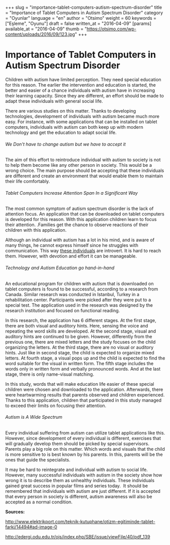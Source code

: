 +++
slug = "importance-tablet-computers-autism-spectrum-disorder"
title = "Importance of Tablet Computers in Autism Spectrum Disorder"
category = "Oyunlar"
language = "en"
author = "Otsimo"
weight = 60
keywords = ["Eşleme", "Oyunu"]
draft = false
written_at = "2016-04-09"
[params]
available_at = "2016-04-09"
thumb = "https://otsimo.com/wp-content/uploads/2016/09/123.jpg"
+++

# Importance of Tablet Computers in Autism Spectrum Disorder

Children with autism have limited perception. They need special education for this reason. The earlier the intervention and education is started, the better and easier of a chance individuals with autism have in increasing their learning capacity. Since they are different, an effort should be made to adapt these individuals with general social life.

There are various studies on this matter. Thanks to developing technologies, development of individuals with autism became much more easy. For instance, with some applications that can be installed on tablet computers, individuals with autism can both keep up with modern technology and get the education to adapt social life.

######  We Don't have to change autism but we have to accept it

The aim of this effort to reintroduce individual with autism to society is not to help them become like any other person in society. This would be a wrong choice. The main purpose should be accepting that these individuals are different and create an environment that would enable them to maintain their life comfortably.

######  Tablet Computers Increase Attention Span In a Significant Way

The most common symptom of autism spectrum disorder is the lack of attention focus. An application that can be downloaded on tablet computers is developed for this reason. With this application children learn to focus their attention. .Families get the chance to observe reactions of their children with this application.


Although an individual with autism has a lot in his mind, and is aware of many things, he cannot express himself since he struggles with communication. This way [these individuals](/typical-characteristics-autism-spectrum-disorder/) are introvert. It is hard to reach them. However, with devotion and effort it can be manageable.

###### Technology and Autism Education go hand-in-hand

An educational program for children with autism that is downloaded on tablet computers is found to be successful, according to a research from Canada. Similar research was conducted in Istanbul, Turkey in a rehabilitation center. Participants were picked after they were put to a special test. The application used in the research was designed by the research institution and focused on functional reading.

In this research, the application has 6 different stages. At the first stage, there are both visual and auditory hints. Here, sensing the voice and repeating the word skills are developed. At the second stage, visual and auditory hints are continued to be given. However, differently from the previous one, there are mixed letters and the study focuses on the child organizing the letters. At the third stage, there are no visual or auditory hints. Just like in second stage, the child is expected to organize mixed letters. At fourth stage, a visual pops up and the child is expected to find the word suitable for the visual in written form. The fifth stage includes the words only in written form and verbally pronounced words. And at the last stage, there is only name-visual matching.

In this study, words that will make education life easier of these special children were chosen and downloaded to the application. Afterwards, there were heartwarming results that parents observed and children experienced. Thanks to this application, children that participated in this study managed to exceed their limits on focusing their attention.

###### Autism is A Wide Spectrum

Every individual suffering from autism can utilize tablet applications like this. However, since development of every individual is different, exercises that will gradually develop them should be picked by special supervisors. Parents play a big role on this matter. Which words and visuals that the child is more sensitive to is best known by his parents. In this, parents will be the ones that guide the specialists.

It may be hard to reintegrate and individual with autism to social life. However, many successful individuals with autism in the society show how wrong it is to describe them as unhealthy individuals. These individuals gained great success in popular films and series today.  It should be remembered that individuals with autism are just different. If it is accepted that every person in society is different, autism awareness will also be accepted as a normal condition.

**Sources:**

http://www.elektrikport.com/teknik-kutuphane/otizm-egitiminde-tablet-farki/14494#ad-image-0

http://edergi.odu.edu.tr/ojs/index.php/SBE/issue/viewFile/40/pdf_139
